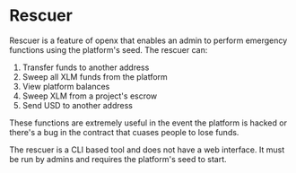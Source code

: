 # Rescuer

Rescuer is a feature of openx that enables an admin to perform emergency functions using the platform's seed. The rescuer can:

1. Transfer funds to another address
2. Sweep all XLM funds from the platform
3. View platform balances
4. Sweep XLM from a project's escrow
5. Send USD to another address

These functions are extremely useful in the event the platform is hacked or there's a bug in the contract that cuases people to lose funds.

The rescuer is a CLI based tool and does not have a web interface. It must be run by admins and requires the platform's seed to start.

